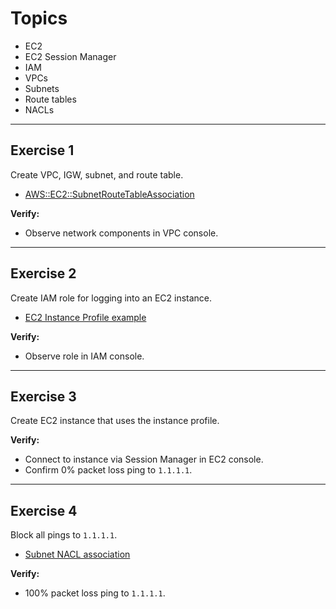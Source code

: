 # Topics
- EC2
- EC2 Session Manager
- IAM
- VPCs
- Subnets
- Route tables
- NACLs

---

## Exercise 1
Create VPC, IGW, subnet, and route table.
- [AWS::EC2::SubnetRouteTableAssociation](https://docs.aws.amazon.com/AWSCloudFormation/latest/UserGuide/aws-resource-ec2-subnet-route-table-assoc.html)

**Verify:** 
- Observe network components in VPC console.

---

## Exercise 2
Create IAM role for logging into an EC2 instance.
- [EC2 Instance Profile example](https://docs.aws.amazon.com/systems-manager/latest/userguide/setup-instance-profile.html)

**Verify:**
- Observe role in IAM console.

---

## Exercise 3 
Create EC2 instance that uses the instance profile.

**Verify:** 
- Connect to instance via Session Manager in EC2 console.
- Confirm 0% packet loss ping to `1.1.1.1`.

---

## Exercise 4 
Block all pings to `1.1.1.1`.

- [Subnet NACL association](https://docs.aws.amazon.com/AWSCloudFormation/latest/UserGuide/aws-resource-ec2-subnet-network-acl-assoc.html)

**Verify:** 
- 100% packet loss ping to `1.1.1.1`.